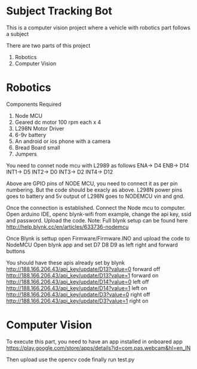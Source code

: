 # Subject Tracking Bot
This is a computer vision project where a vehicle with robotics part follows a subject

There are two parts of this project

1. Robotics
2. Computer Vision

# Robotics
Components Required
1. Node MCU
2. Geared dc motor 100 rpm each x 4
3. L298N Motor Driver
4. 6-9v battery
5. An android or ios phone with a camera
6. Bread Board small
7. Jumpers


You need to connet node mcu with L2989 as follows 
ENA-> D4
ENB-> D14
INT1-> D5
INT2-> D0
INT3-> D2
INT4-> D12

Above are GPIO pins of NODE MCU, you need to connect it as per pin numbering. But the code should be exacly as above. L298N power pins goes to battery and 5v output of L298N goes to NODEMCU vin and gnd.


Once the connection is established. Connect the Node mcu to computer. Open arduino IDE, openc blynk-wifi from example, change the api key, ssid and password. Upload the code.
Note: Full blynk setup can be found here http://help.blynk.cc/en/articles/633736-nodemcu


Once Blynk is settup open Firmware/Firmware.INO and upload the code to NodeMCU
Open blynk app and set D7 D8 D9 as left right and forward buttons 

You should have these apis already set by blynk 
http://188.166.206.43/api_key/update/D13?value=0 forward off
http://188.166.206.43/api_key/update/D13?value=1 forward on
http://188.166.206.43/api_key/update/D14?value=0 left off
http://188.166.206.43/api_key/update/D14?value=1 left on
http://188.166.206.43/api_key/update/D3?value=0 right off
http://188.166.206.43/api_key/update/D3?value=1 right on

# Computer Vision

To execute this part, you need to have an app installed in onboared app https://play.google.com/store/apps/details?id=com.pas.webcam&hl=en_IN


Then upload use the opencv code finally run test.py

